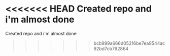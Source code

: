 <<<<<<< HEAD
Created repo and i'm almost done
=======
Created repo and i'm almost done
>>>>>>> bcb999a666d05216be7ea9544ac92bd7cb792864
